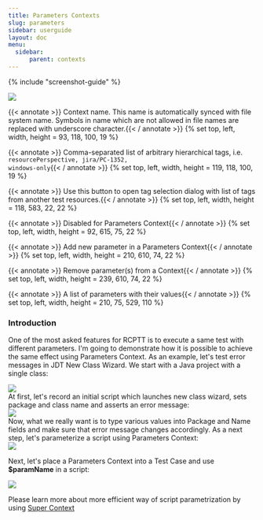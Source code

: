 ```yaml
---
title: Parameters Contexts
slug: parameters
sidebar: userguide
layout: doc
menu:
  sidebar:
      parent: contexts
---
```


{% include "screenshot-guide" %}
<div class="screenshot">
  <img src="{{site.url}}/shared/img/screenshot-parameters-context-editor.png"></img>
  
  <!-- Name -->
 {{< annotate  >}}  Context name. This name is automatically synced with file system name. Symbols in name which are not allowed in file names are replaced with underscore character.{{< / annotate >}}
  {% set top, left, width, height = 93, 118, 100, 19 %}

  <!-- Tags -->
 {{< annotate  >}}  Comma-separated list of arbitrary hierarchical tags, i.e. <code>resourcePerspective, jira/PC-1352, windows-only</code>{{< / annotate >}}
  {% set top, left, width, height = 119, 118, 100, 19 %}
  
  <!-- Add Tags -->
 {{< annotate  >}}  Use this button to open tag selection dialog with list of tags from another test resources.{{< / annotate >}}
  {% set top, left, width, height = 118, 583, 22, 22 %}

  <!-- Capture button  -->
 {{< annotate  >}}  Disabled for Parameters Context{{< / annotate >}}
  {% set top, left, width, height = 92, 615, 75, 22 %}

  <!-- Add -->
 {{< annotate  >}}  Add new parameter in a Parameters Context{{< / annotate >}}
  {% set top, left, width, height = 210, 610, 74, 22 %}
  
  <!-- Remove -->
 {{< annotate  >}}  Remove parameter(s) from a Context{{< / annotate >}}
  {% set top, left, width, height = 239, 610, 74, 22 %}
  
  <!-- Parameters list -->
 {{< annotate  >}}  A list of parameters with their values{{< / annotate >}}
  {% set top, left, width, height = 210, 75, 529, 110 %}
  
  </div>
  
  ### Introduction
  
  One of the most asked features for RCPTT is to execute a same test with different parameters. 
  I'm going to demonstrate how it is possible to achieve the same effect using Parameters Context. 
  As an example, let's test error messages in JDT New Class Wizard. We start with a Java project with a single class:
  
  <div class="screenshot">
  <img src="{{site.url}}/shared/img/screenshot-parameters-context-tree-2.png"></img>
  </div>
  At first, let's record an initial script which launches new class wizard, sets package and class name and asserts an error message:
  
  <div class="screenshot">
  <img src="{{site.url}}/shared/img/screenshot-parameters-context-3.png"></img>
  </div>
  Now, what we really want is to type various values into 
  Package and Name fields and make sure that error message changes accordingly. 
  As a next step, let's parameterize a script using Parameters Context:
  
  <div class="screenshot">
  <img src="{{site.url}}/shared/img/screenshot-parameters-context-4.png"></img>
  </div>
  
  Next, let's place a Parameters Context into a Test Case and use **$paramName** in a script:
  
  <div class="screenshot">
  <img src="{{site.url}}/shared/img/screenshot-parameters-context-5.png"></img>
  </div>
  
 Please learn more about more efficient way of script parametrization by 
 using [ Super Context](../super)
  
  
  
  
